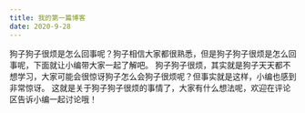 ```yaml
---
title: 我的第一篇博客
date: 2020-9-28
---
```

狗子狗子很烦是怎么回事呢？狗子相信大家都很熟悉，但是狗子狗子很烦是怎么回事呢，下面就让小编带大家一起了解吧。
狗子狗子很烦，其实就是狗子天天都不想学习，大家可能会很惊讶狗子怎么会狗子很烦呢？但事实就是这样，小编也感到非常惊讶。
这就是关于狗子狗子很烦的事情了，大家有什么想法呢，欢迎在评论区告诉小编一起讨论哦！

